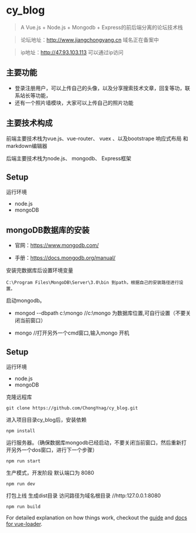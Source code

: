 # cy_blog

> A Vue.js + Node.js + Mongodb + Express的前后端分离的论坛技术栈

> 论坛地址：http://www.jiangchongyang.cn 域名正在备案中

> ip地址：http://47.93.103.113 可以通过ip访问

## 主要功能
- 登录注册用户，可以上传自己的头像，以及分享搜索技术文章，回复等功，联系站长等功能，
- 还有一个照片墙模块，大家可以上传自己的照片功能

## 主要技术构成
前端主要技术栈为vue.js、vue-router、 vuex 、以及bootstrape 响应式布局 和 markdown编辑器

后端主要技术栈为node.js、 mongodb、 Express框架

## Setup

运行环境
- node.js
- mongoDB

## mongoDB数据库的安装

- 官网：https://www.mongodb.com/

- 手册：https://docs.mongodb.org/manual/

安装完数据库后设置环境变量 
```
C:\Program Files\MongoDB\Server\3.0\bin 到path，根据自己的安装路径进行设置。
```
启动mongodb。

- mongod --dbpath c:\mongo  //c:\mongo 为数据库位置,可自行设置（不要关闭当前窗口）

- mongo  //打开另外一个cmd窗口,输入mongo 开机


## Setup

运行环境
- node.js
- mongoDB

克隆远程库
```
git clone https://github.com/ChongYnag/cy_blog.git
```
进入项目目录cy_blog后，安装依赖
```
npm install
```
运行服务器。（确保数据库mongodb已经启动，不要关闭当前窗口，然后重新打开另外一个dos窗口，进行下一个步骤）
```
npm run start
```
生产模式，开发阶段 默认端口为 8080
```
npm run dev
```
打包上线 生成dist目录 访问路径为域名根目录 //http:127.0.0.1:8080
```
npm run build
```

For detailed explanation on how things work, checkout the [guide](http://vuejs-templates.github.io/webpack/) and [docs for vue-loader](http://vuejs.github.io/vue-loader).
